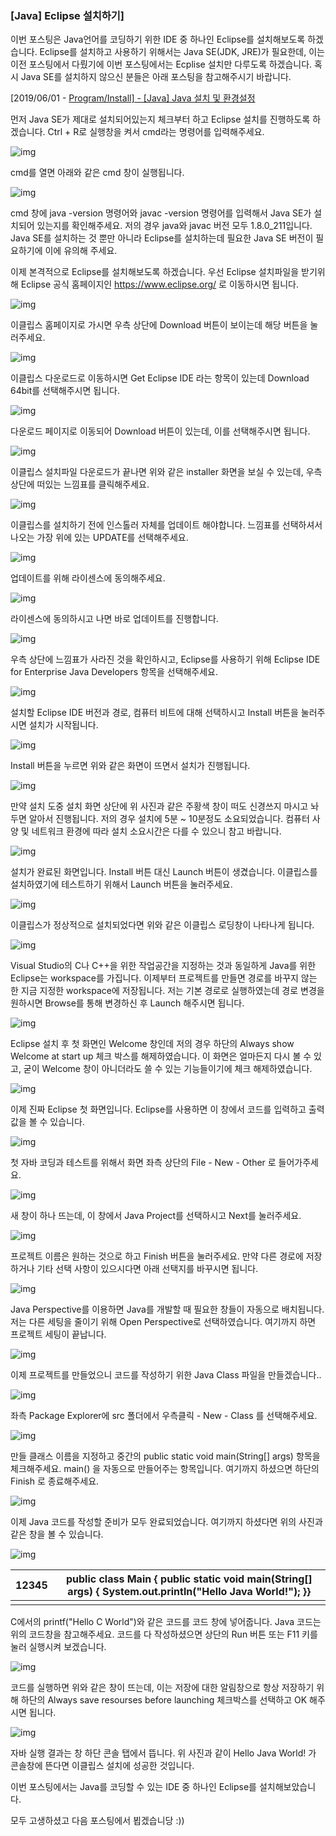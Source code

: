 ### [Java\] Eclipse 설치하기]



이번 포스팅은 Java언어를 코딩하기 위한 IDE 중 하나인 Eclipse를 설치해보도록 하겠습니다. Eclipse를 설치하고 사용하기 위해서는 Java SE(JDK, JRE)가 필요한데, 이는 이전 포스팅에서 다뤘기에 이번 포스팅에서는 Ecplise 설치만 다루도록 하겠습니다. 혹시 Java SE를 설치하지 않으신 분들은 아래 포스팅을 참고해주시기 바랍니다.

 

[2019/06/01 - [Program/Install\] - [Java] Java 설치 및 환경설정](https://gabii.tistory.com/entry/Java-Java-JDK-설치-및-환경설정)

 

먼저 Java SE가 제대로 설치되어있는지 체크부터 하고 Eclipse 설치를 진행하도록 하겠습니다. Ctrl + R로 실행창을 켜서 cmd라는 명령어를 입력해주세요.

 



![img](https://blog.kakaocdn.net/dn/CAVmm/btqvQE7lYqO/4CYXAxgnkuakYadhfsaKf0/img.jpg)



 

cmd를 열면 아래와 같은 cmd 창이 실행됩니다.

 



![img](https://blog.kakaocdn.net/dn/cK4FrM/btqvNGE3GtL/Z4kGlBk5B1By8wYwelFDwk/img.jpg)



 

cmd 창에 java -version 명령어와 javac -version 명령어를 입력해서 Java SE가 설치되어 있는지를 확인해주세요. 저의 경우 java와 javac 버전 모두 1.8.0_211입니다. Java SE를 설치하는 것 뿐만 아니라 Eclipse를 설치하는데 필요한 Java SE 버전이 필요하기에 이에 유의해 주세요.

 

 

이제 본격적으로 Eclipse를 설치해보도록 하겠습니다. 우선 Eclipse 설치파일을 받기위해 Eclipse 공식 홈페이지인 https://www.eclipse.org/ 로 이동하시면 됩니다.

 



![img](https://blog.kakaocdn.net/dn/cilMwx/btqvPbSnBW3/tirZ9Wj8WFy1FWLCi3pU70/img.jpg)



 

이클립스 홈페이지로 가시면 우측 상단에 Download 버튼이 보이는데 해당 버튼을 눌러주세요.

 

 



![img](https://blog.kakaocdn.net/dn/dpUR2H/btqvRIBqKrt/9kAOkAHllvZFRiBnoO2bj1/img.jpg)



 

이클립스 다운로드로 이동하시면 Get Eclipse IDE 라는 항목이 있는데 Download 64bit를 선택해주시면 됩니다.

 

 



![img](https://blog.kakaocdn.net/dn/mcMue/btqvQDN9jO5/PElhuSm6pPtbqMkT0tsuPk/img.jpg)



 

다운로드 페이지로 이동되어 Download 버튼이 있는데, 이를 선택해주시면 됩니다.

 

 



![img](https://blog.kakaocdn.net/dn/Hls17/btqvP5c57G3/CJLQAiNhxUJD76AUE593d0/img.jpg)



 

이클립스 설치파일 다운로드가 끝나면 위와 같은 installer 화면을 보실 수 있는데, 우측 상단에 떠있는 느낌표를 클릭해주세요.

 

 



![img](https://blog.kakaocdn.net/dn/btGlnu/btqvPK73C3u/7KjcliLFn0PkpIO5JiH9TK/img.jpg)



 

이클립스를 설치하기 전에 인스톨러 자체를 업데이트 해야합니다. 느낌표를 선택하셔서 나오는 가장 위에 있는 UPDATE를 선택해주세요.

 

 



![img](https://blog.kakaocdn.net/dn/bR69GI/btqvRcpeB8u/wUdCaKkqjKPkjOzBtzTukk/img.jpg)



 

업데이트를 위해 라이센스에 동의해주세요.

 

 



![img](https://blog.kakaocdn.net/dn/uJy3A/btqvNij7GqP/mecgrKwjpXtmMFOWb5CkIK/img.jpg)



 

라이센스에 동의하시고 나면 바로 업데이트를 진행합니다.

 

 



![img](https://blog.kakaocdn.net/dn/cNNghz/btqvP46hB83/AzBoSaioR34dlmZZgY4akk/img.jpg)



 

우측 상단에 느낌표가 사라진 것을 확인하시고, Eclipse를 사용하기 위해 Eclipse IDE for Enterprise Java Developers 항목을 선택해주세요.

 

 



![img](https://blog.kakaocdn.net/dn/ecfviN/btqvMI4qslj/8G7Ksv4FBs0oz7XE1oGOO0/img.jpg)



 

설치할 Eclipse IDE 버전과 경로, 컴퓨터 비트에 대해 선택하시고 Install 버튼을 눌러주시면 설치가 시작됩니다.

 

 



![img](https://blog.kakaocdn.net/dn/bjnsa9/btqvPaeUNLB/2nPDU0ZmF9jos4uu6XkHnk/img.jpg)



 

Install 버튼을 누르면 위와 같은 화면이 뜨면서 설치가 진행됩니다.

 

 



![img](https://blog.kakaocdn.net/dn/bwG2lZ/btqvPa0dYzr/Lg8DziyP65AwkwFgSqA2J0/img.jpg)



 

만약 설치 도중 설치 화면 상단에 위 사진과 같은 주황색 창이 떠도 신경쓰지 마시고 놔두면 알아서 진행됩니다. 저의 경우 설치에 5분 ~ 10분정도 소요되었습니다. 컴퓨터 사양 및 네트워크 환경에 따라 설치 소요시간은 다를 수 있으니 참고 바랍니다.

 

 



![img](https://blog.kakaocdn.net/dn/sWnNC/btqvRaLHTok/bWGKIWvBylbGQaKzV5teYK/img.jpg)



 

설치가 완료된 화면입니다. Install 버튼 대신 Launch 버튼이 생겼습니다. 이클립스를 설치하였기에 테스트하기 위해서 Launch 버튼을 눌러주세요.

 

 



![img](https://blog.kakaocdn.net/dn/8Pa0l/btqvRHidI4Z/gnALe33PkEV2pTJ89Njxqk/img.jpg)



 

이클립스가 정상적으로 설치되었다면 위와 같은 이클립스 로딩창이 나타나게 됩니다.

 

 



![img](https://blog.kakaocdn.net/dn/E3uk0/btqvP6QxWAq/Ic3cdEunLOfi9aTMXc1XN0/img.jpg)



 

Visual Studio의 C나 C++을 위한 작업공간을 지정하는 것과 동일하게 Java를 위한 Eclipse는 workspace를 가집니다. 이제부터 프로젝트를 만들면 경로를 바꾸지 않는 한 지금 지정한 workspace에 저장됩니다. 저는 기본 경로로 실행하였는데 경로 변경을 원하시면 Browse를 통해 변경하신 후 Launch 해주시면 됩니다.

 

 



![img](https://blog.kakaocdn.net/dn/kEu19/btqvMIwBWNn/RGm0TIMUFKKpRA7Z3wVdck/img.jpg)



 

Eclipse 설치 후 첫 화면인 Welcome 창인데 저의 경우 하단의 Always show Welcome at start up 체크 박스를 해제하였습니다. 이 화면은 얼마든지 다시 볼 수 있고, 굳이 Welcome 창이 아니더라도 쓸 수 있는 기능들이기에 체크 해제하였습니다.

 

 



![img](https://blog.kakaocdn.net/dn/eb8kQZ/btqvR20KNn9/fWrMNKbecmC9tfYvmQASs0/img.jpg)



 

이제 진짜 Eclipse 첫 화면입니다. Eclipse를 사용하면 이 창에서 코드를 입력하고 출력값을 볼 수 있습니다.

 

 



![img](https://blog.kakaocdn.net/dn/wmD4V/btqvNHjHX6L/AeDeFSC6twKFlydMp4RjY1/img.jpg)



 

첫 자바 코딩과 테스트를 위해서 화면 좌측 상단의 File - New - Other 로 들어가주세요.

 

 



![img](https://blog.kakaocdn.net/dn/bGXfSg/btqvNIpoofC/cLUQBH2Kq79aqKh7ai2FKk/img.jpg)



 

새 창이 하나 뜨는데, 이 창에서 Java Project를 선택하시고 Next를 눌러주세요.

 

 



![img](https://blog.kakaocdn.net/dn/bhPlhA/btqvRIBre2i/nQOIqTRw9BNFODFoWCtKR1/img.jpg)



 

프로젝트 이름은 원하는 것으로 하고 Finish 버튼을 눌러주세요. 만약 다른 경로에 저장하거나 기타 선택 사항이 있으시다면 아래 선택지를 바꾸시면 됩니다.

 

 



![img](https://blog.kakaocdn.net/dn/ben4SY/btqvRbDRtsm/LcP9MQjZGK5pTnmlTmmTv1/img.jpg)



 

Java Perspective를 이용하면 Java를 개발할 때 필요한 창들이 자동으로 배치됩니다. 저는 다른 세팅을 줄이기 위해 Open Perspective로 선택하였습니다. 여기까지 하면 프로젝트 세팅이 끝납니다.

 

 



![img](https://blog.kakaocdn.net/dn/9Ar7q/btqvRIg9HNy/hlBOCXwP7j7U79SsL3NAgk/img.jpg)



 

이제 프로젝트를 만들었으니 코드를 작성하기 위한 Java Class 파일을 만들겠습니다..

 

 



![img](https://blog.kakaocdn.net/dn/JTpzb/btqvRcbIwhd/Ko7Onj5EkxxMllUELS0RKK/img.jpg)



 

좌측 Package Explorer에 src 폴더에서 우측클릭 - New - Class 를 선택해주세요.

 

 



![img](https://blog.kakaocdn.net/dn/d2sOs8/btqvQFkTFIe/HfYR6ZFwWV1CTSQIdiuAyk/img.jpg)



 

만들 클래스 이름을 지정하고 중간의 public static void main(String[] args) 항목을 체크해주세요. main() 을 자동으로 만들어주는 항목입니다. 여기까지 하셨으면 하단의 Finish 로 종료해주세요.

 

 



![img](https://blog.kakaocdn.net/dn/VB9OX/btqvRIuGuzY/QEuCOHPbTonRnK0MkZxQO1/img.jpg)



 

이제 Java 코드를 작성할 준비가 모두 완료되었습니다. 여기까지 하셨다면 위의 사진과 같은 창을 볼 수 있습니다.

 

 



![img](https://blog.kakaocdn.net/dn/b2Nnun/btqvRaybHiz/kcYfpleKoksDrB8gchzwQ0/img.jpg)



 



| 12345 | public class Main {  public static void main(String[] args) {    System.out.println("Hello Java World!");  }} |
| ----- | ------------------------------------------------------------ |
|       |                                                              |

 

C에서의 printf("Hello C World")와 같은 코드를 코드 창에 넣어줍니다. Java 코드는 위의 코드창을 참고해주세요. 코드를 다 작성하셨으면 상단의 Run 버튼 또는 F11 키를 눌러 실행시켜 보겠습니다.

 

 



![img](https://blog.kakaocdn.net/dn/chq6Qf/btqvRbjy84r/Of0WnkwdJVcLHn9CCVzh30/img.jpg)



 

코드를 실행하면 위와 같은 창이 뜨는데, 이는 저장에 대한 알림창으로 항상 저장하기 위해 하단의 Always save resourses before launching 체크박스를 선택하고 OK 해주시면 됩니다.

 

 



![img](https://blog.kakaocdn.net/dn/bMnacZ/btqvRbRr3ZJ/7pDhfqtUgyc9DWSVgd0p7K/img.jpg)



 

자바 실행 결과는 창 하단 콘솔 탭에서 뜹니다. 위 사진과 같이 Hello Java World! 가 콘솔창에 뜬다면 이클립스 설치에 성공한 것입니다.

 

 

이번 포스팅에서는 Java를 코딩할 수 있는 IDE 중 하나인 Eclipse를 설치해보았습니다.

 

모두 고생하셨고 다음 포스팅에서 뵙겠습니당 :))